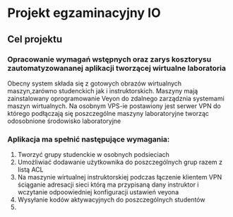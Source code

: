 # Projekt egzaminacyjny IO
## Cel projektu
### Opracowanie wymagań wstępnych oraz zarys kosztorysu zautomatyzowananej aplikacji tworzącej wirtualne laboratoria
Obecny system składa się z gotowych obrazów wirtualnych maszyn,zarówno studenckich jak i instruktorskich. Maszyny mają zainstalowany oprogramowanie Veyon do zdalnego zarządznia systemami maszyn wirtualnych. Na osobnym VPS-ie postawiony jest serwer VPN do którego podłączają się poszczególne maszyny laboratoryjne tworząc odosobnione środowisko laboratoryjne
### Aplikacja ma spełnić następujące wymagania:
1. Tworzyć grupy studenckie w osobnych podsieciach 
2. Umożliwiać dodawanie użytkownika do poszczególnych grup razem z listą ACL
3. Na maszynie wirtualnej instruktorskiej podczas łączenie klientem VPN ściąganie adresacji sieci którą ma przypisaną dany instruktor i wczytanie odpoowiedniej konfiguracji ustawień veyona
4. Wysyłanie kodów aktywacyjnych do poszczególnych studentów
5. 
